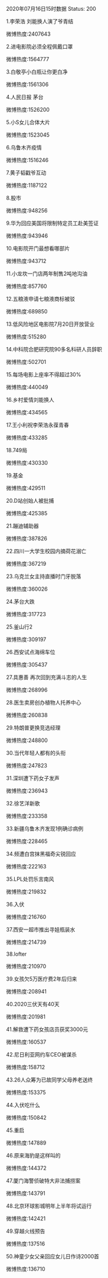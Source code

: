 2020年07月16日15时数据
Status: 200

1.李荣浩 刘能换人演了爷青结

微博热度:2407643

2.进电影院必须全程佩戴口罩

微博热度:1564777

3.白敬亭小白瓶让你更白净

微博热度:1561306

4.人民日报 茅台

微博热度:1526200

5.小S女儿合体大片

微博热度:1523045

6.乌鲁木齐疫情

微博热度:1516246

7.黄子韬戳爷互动

微博热度:1187122

8.股市

微博热度:948256

9.华为回应美国将限制特定员工赴美签证

微博热度:943946

10.电影院开门最想看哪部片

微博热度:943712

11.小龙坎一门店两年制售2吨地沟油

微博热度:857760

12.五粮液申请七粮液商标被驳

微博热度:689850

13.低风险地区电影院7月20日开放营业

微博热度:515280

14.中科院合肥研究院90多名科研人员辞职

微博热度:502701

15.每场电影上座率不得超过30%

微博热度:440049

16.乡村爱情刘能换人

微博热度:434565

17.王小利祝李荣浩永葆青春

微博热度:433285

18.749局

微博热度:430330

19.基金

微博热度:429511

20.D站创始人被批捕

微博热度:425385

21.蹦迪辅助器

微博热度:387826

22.四川一大学生校园内摘荷花溺亡

微博热度:367219

23.乌克兰女主持直播时门牙脱落

微博热度:360026

24.茅台大跌

微博热度:317723

25.釜山行2

微博热度:309197

26.西安试点海绵车位

微博热度:305437

27.具惠善 再次回到充满斗志的人生

微博热度:268996

28.医生卖房创办植物人托养中心

微博热度:260838

29.特朗普更换竞选经理

微博热度:248800

30.当代年轻人都有的头衔

微博热度:247823

31.深圳遭下药女子发声

微博热度:236943

32.徐艺洋新歌

微博热度:233358

33.新疆乌鲁木齐发现1例确诊病例

微博热度:228465

34.频遭白宫抹黑福奇尖锐回应

微博热度:222163

35.LPL处罚乐言南风

微博热度:219832

36.入伏

微博热度:216760

37.西安一超市推出寻娃瓶装水

微博热度:214739

38.lofter

微博热度:210970

39.女孩欠5万医疗费2年后归来

微博热度:208941

40.2020三伏天有40天

微博热度:201981

41.解救遭下药女孩店员获奖3000元

微博热度:160537

42.尼日利亚网约车CEO被谋杀

微博热度:158712

43.26人众筹为已故同学父母养老送终

微博热度:153375

44.入伏吃什么

微博热度:150842

45.重启

微博热度:147889

46.原来海豹是这样叫的

微博热度:144372

47.厦门海警侦破特大非法捕捞案

微博热度:143791

48.北京环球影城明年上半年将试运行

微博热度:142421

49.穿越火线预告

微博热度:137516

50.神童少女父亲回应女儿日作诗2000首

微博热度:136710

